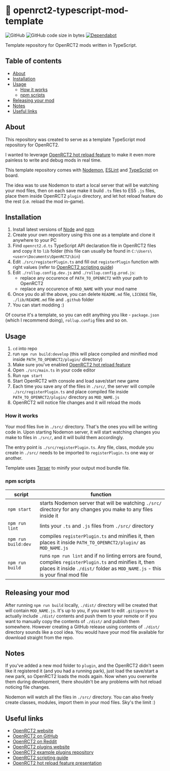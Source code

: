 # 🎢 openrct2-typescript-mod-template
![GitHub](https://img.shields.io/github/license/wisnia74/openrct2-typescript-mod-template) ![GitHub code size in bytes](https://img.shields.io/github/languages/code-size/wisnia74/openrct2-typescript-mod-template) [![Dependabot](https://badgen.net/badge/Dependabot/enabled/green?icon=dependabot)](https://dependabot.com/)

Template repository for OpenRCT2 mods written in TypeScript.

## Table of contents
  * [About](#about)
  * [Installation](#installation)
  * [Usage](#usage)
     * [How it works](#how-it-works)
     * [npm scripts](#npm-scripts)
  * [Releasing your mod](#releasing-your-mod)
  * [Notes](#notes)
  * [Useful links](#useful-links)

## About

This repository was created to serve as a template TypeScript mod repository for OpenRCT2.

I wanted to leverage [OpenRCT2 hot reload feature](https://github.com/OpenRCT2/OpenRCT2/blob/master/distribution/scripting.md#writing-scripts) to make it even more painless to write and debug mods in real time.

This template repository comes with [Nodemon](https://nodemon.io/), [ESLint](https://eslint.org/) and [TypeScript](https://www.typescriptlang.org/) on board.

The idea was to use Nodemon to start a local server that will be watching your mod files, then on each save make it build `.ts` files to ES5 `.js` files, place them inside OpenRCT2 `plugin` directory, and let hot reload feature do the rest (i.e. reload the mod in-game).

## Installation

1. Install latest versions of [Node](https://nodejs.org/en/) and [npm](https://www.npmjs.com/get-npm)
2. Create your own repository using this one as a template and clone it anywhere to your PC
3. Find `openrct2.d.ts` TypeScript API declaration file in OpenRCT2 files and copy it to `lib` folder (this file can usually be found in `C:\Users\<user>\Documents\OpenRCT2\bin`)
4. Edit `./src/registerPlugin.ts` and fill out `registerPlugin` function with right values (refer to [OpenRCT2 scripting guide](https://github.com/OpenRCT2/OpenRCT2/blob/master/distribution/scripting.md))
5. Edit `./rollup.config.dev.js` and `./rollup.config.prod.js`:
    - replace any occurence of `PATH_TO_OPENRCT2` with your path to OpenRCT2
    - replace any occurence of `MOD_NAME` with your mod name
6. Once you do all the above, you can delete `README.md` file, `LICENSE` file, `./lib/README.md` file and `.github` folder
7. You can start modding :)

Of course it's a template, so you can edit anything you like - `package.json` (which I recommend doing), `rollup.config` files and so on.

## Usage

1. `cd` into repo
2. run `npm run build:develop` (this will place compiled and minified mod inside `PATH_TO_OPENRCT2/plugin/` directory)
3. Make sure you've enabled [OpenRCT2 hot reload feature](https://github.com/OpenRCT2/OpenRCT2/blob/master/distribution/scripting.md#writing-scripts)
4. Open `./src/main.ts` in your code editor
5. Run `npm start`
6. Start OpenRCT2 with console and load save/start new game
7. Each time you save any of the files in `./src/`, the server will compile `./src/registerPlugin.ts` and place compiled file inside `PATH_TO_OPENRCT2/plugin/` directory as `MOD_NAME.js`
8. OpenRCT2 will notice file changes and it will reload the mods

### How it works

Your mod files live in `./src/` directory. That's the ones you will be writing code in.
Upon starting Nodemon server, it will start watching changes you make to files in `./src/`, and it will build them accordingly.

The entry point is `./src/registerPlugin.ts`. Any file, class, module you create in `./src/` needs to be imported to `registerPlugin.ts` one way or another.

Template uses [Terser](https://github.com/terser/terser) to minify your output mod bundle file.

### npm scripts

|script|function|
|--|--|
|`npm start`|starts Nodemon server that will be watching `./src/` directory for any changes you make to any files inside it|
|`npm run lint`|lints your `.ts` and `.js` files from `./src/` directory|
|`npm run build:dev`|compiles `registerPlugin.ts` and minifies it, then places it inside `PATH_TO_OPENRCT2/plugin/` as `MOD_NAME.js`|
|`npm run build`|runs `npm run lint` and if no linting errors are found, compiles `registerPlugin.ts` and minifies it, then places it inside `./dist/` folder as `MOD_NAME.js` - this is your final mod file|

## Releasing your mod

After running `npm run build` locally, `./dist/` directory will be created that will contain `MOD_NAME.js`.
It's up to you, if you want to edit `.gitignore` to actually include `./dist/` contents and push them to your remote or if you want to manually copy the contents of `./dist/` and publish them somewhere. However creating a GitHub release using contents of `./dist/` directory sounds like a cool idea. You would have your mod file available for download straight from the repo.

## Notes

If you've added a new mod folder to `plugin`, and the OpenRCT2 didn't seem like it registered it (and you had a running park), just load the save/start a new park, so OpenRCT2 loads the mods again. Now when you overwrite them during development, there shouldn't be any problems with hot reload noticing file changes.

Nodemon will watch all the files in `./src/` directory. You can also freely create classes, modules, import them in your mod files.
Sky's the limit :)

## Useful links

- [OpenRCT2 website](https://openrct2.io/)
- [OpenRCT2 on GitHub](https://github.com/OpenRCT2)
- [OpenRCT2 on Reddit](https://www.reddit.com/r/openrct2)
- [OpenRCT2 plugins website](https://openrct2plugins.org/)
- [OpenRCT2 example plugins repository](https://github.com/OpenRCT2/plugin-samples)
- [OpenRCT2 scripting guide](https://github.com/OpenRCT2/OpenRCT2/blob/develop/distribution/scripting.md)
- [OpenRCT2 hot reload feature presentation](https://www.youtube.com/watch?v=jmjWzEhmDjk)
